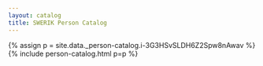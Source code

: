 ```yaml
---
layout: catalog
title: SWERIK Person Catalog
---
```

{% assign p = site.data._person-catalog.i-3G3HSvSLDH6Z2Spw8nAwav %}
{% include person-catalog.html p=p %}

